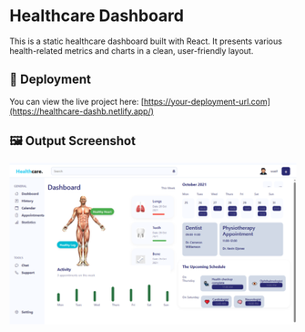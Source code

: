 # Healthcare Dashboard

This is a static healthcare dashboard built with React. It presents various health-related metrics and charts in a clean, user-friendly layout.

## 🔗 Deployment

You can view the live project here: [https://your-deployment-url.com](https://healthcare-dashb.netlify.app/)

## 🖼️ Output Screenshot

![Healthcare Dashboard Screenshot](./src/assets/output.png)